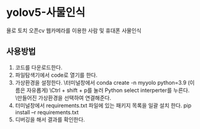 # yolov5-사물인식
욜로 토치 오픈cv 웹카메라를 이용한 사람 및 휴대폰 사물인식 
## 사용방법
1. 코드를 다운로드한다.
2. 파일탐색기에서 code로 열기를 한다.
3. 가상환경을 설정한다.
\터미널창에서 conda create -n myyolo python=3.9 (이름은 자유롭게)
\Ctrl + shift + p를 눌러 Python select interperter를 누른다.
\만들어진 가상환경을 선택하여 연결해준다.
4. 터미널창에서 requirements.txt 파일에 있는 패키지 목록을 일괄 설치 한다.
pip install –r requirements.txt 
5. 디버깅을 해서 결과를 확인한다.
